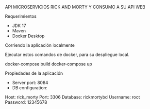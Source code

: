 API MICROSERVICIOS RICK AND MORTY Y CONSUMO A SU API WEB

Requerimientos

*   JDK 17
*   Maven
*   Docker Desktop

Corriendo la aplicación localmente

Ejecutar estos comandos de docker, para su despliegue local.

docker-compose build
docker-compose up

Propiedades de la aplicación

*   Server port: 8084
*   DB configuration:

Host: rick_morty
Port: 3306
Database: rickmortybd
Username: root
Password: 12345678
